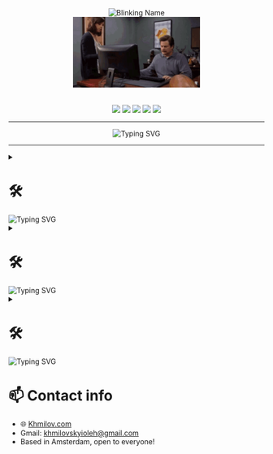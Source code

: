 <!-- region cap -->
<div align="center">
  <img src="https://readme-typing-svg.demolab.com?font=Fira+Code&size=36&duration=2000&pause=500&color=00FFAB&center=true&vCenter=true&repeat=false&lines=Oleh+Khmilovskyi" alt="Blinking Name" />
  <br />
  <img src="/img/meme.gif" width="250" alt="GIF" />
</div>

<br/>

<!-- links -->
<p align="center">
  <a href="mailto:khmilovskyioleh@gmail.com"><img src="https://img.shields.io/badge/Gmail-C14438?style=for-the-badge&logo=gmail&logoColor=white" style="display:inline-block;" /></a>
  <a href="https://telegram.me/Okhmilov"><img src="https://img.shields.io/badge/Telegram-229ED9?style=for-the-badge&logo=telegram&logoColor=white" style="display:inline-block;" /></a>
  <a href="https://github.com/MakaronX"><img src="https://img.shields.io/badge/GitHub-24292F?style=for-the-badge&logo=github&logoColor=white" style="display:inline-block;" /></a>
  <a href="https://khmilov.com"><img src="https://img.shields.io/badge/Portfolio-000000?style=for-the-badge&logo=vercel&logoColor=white" style="display:inline-block;" /></a>
  <img src="https://komarev.com/ghpvc/?username=MakaronX&label=Views&color=4A90E2&style=for-the-badge" style="display:inline-block" />
</p>

<!-- under cap -->
---

<div align="center" style="max-width: 100%;">
  <img width="700" src="https://readme-typing-svg.demolab.com?font=Fira+Code&size=25&duration=500&pause=100&color=00FFAB&center=true&vCenter=true&repeat=false&lines=MY+WORK+THAT+YOU+MUST+SEE!" alt="Typing SVG" style="max-width: 100%; height: auto;" />
</div>

---
<!-- #endregion -->

<!-- region Renova -->
<details> 
  <summary>
    <h1>🛠</h1>
    <img width="250" src="https://readme-typing-svg.demolab.com?font=Fira+Code&size=42&duration=500&pause=100&color=00FFAB&center=true&vCenter=true&repeat=false&lines=Renova+Construct" alt="Typing SVG" style="max-width: 100%; height: auto;" />
  </summary>

  ### 📌 Overview
  - **Renova Construct** - is a commercial website designed to promote a repair service in the Netherlands.

  ### 🎯 Project Objective
  - Create a fast, modern and adaptive website to make easy for users to order repair services on vanilla code.

  ### 💼 What i did:
  - Participated in major decisions of **UI/UX** design.
  - Built a responsive frontend using **HTML**, **SCSS** and **JavaScript**.
  - Multilingual function with **JavaScript**.
  - Function a modal window using **JavaScript**.
  - Function slider "Before - After" using **JavaScript**.
  - Added form processing to the backend using **PHP**.
  - Integrated contact form with **Telegram bot** for instant notifications.
  - Optimised loading speed with **Gulp** (minification, asset pooling).
  - Deployed site on **NameCheap** hosting with domain and SSL setup.

  ### 🧰 Tech Stack
  <p align="left">
    <img src="https://skillicons.dev/icons?i=figma,html,css,js,nodejs,php" />
    <img width="48" height="48" src="https://github.com/devicons/devicon/blob/master/icons/sass/sass-original.svg" />
    <img width="48" height="48" src="https://github.com/devicons/devicon/blob/master/icons/gulp/gulp-plain.svg" />
  </p>

  ### 🔗 Live website
  <p align="left">
    <a href="https://renovaco.nl">
      <img alt="Renova" title="Live Website" src="https://custom-icon-badges.demolab.com/badge/-Click%20to%20Visit%20Renova%20Construct-1F222E?style=for-the-badge&logoColor=white&logo=fork"/>
    </a>
  </p>
</details>

<!-- #endregion -->

<!-- region RZ -->
<details> 
  <summary>
    <h1>🛠</h1>
    <img width="250" src="https://readme-typing-svg.demolab.com?font=Fira+Code&size=42&duration=500&pause=100&color=00FFAB&vCenter=true&repeat=false&lines=Rz+Agency" alt="Typing SVG" style="max-width: 100%; height: auto;" />
  </summary>

  ### 📌 Overview
  - **Rz Agency** - is a commercial website for hiring employees for work

  ### 🎯 Project Objective
  - Affordable simple design in a dark style, fast, responsive, animated

  ### 💼 What i did:
  - Created **UI/UX** design according to the client's wishes.
  - Built a responsive frontend using **React**, **Next.js**, **Tailwind**, **TypeScript**, **JavaScript**.
  - Added form processing using an external tool.
  - Multilingual function with **TypeScript** and **JavaScript**.
  - Optimised the loading speed.
  - Teamwork.
  - Animations using external libraries.
  - Deployed the site on the hosting with domain and SSL setup.

  ### 🧰 Tech Stack
  <p align="left">
    <img src="https://skillicons.dev/icons?i=figma,react,nextjs,tailwind,ts,js" />
  </p>

  ### 🔗 Live website
  <p align="left">
    <a href="https://rzagency.nl">
      <img alt="RzAgency" title="Live Website" src="https://custom-icon-badges.demolab.com/badge/-Click%20to%20Visit%20RZ%20Agency-1F222E?style=for-the-badge&logoColor=white&logo=fork"/>
    </a>
  </p>
</details>

<!-- #endregion -->

<!-- region LawLex -->
<details> 
  <summary>
    <h1>🛠</h1>
    <img width="250" src="https://readme-typing-svg.demolab.com?font=Fira+Code&size=42&duration=500&pause=100&color=00FFAB&vCenter=true&repeat=false&lines=LawLex" alt="Typing SVG" style="max-width: 100%; height: auto;" />
  </summary>

  ### 📌 Overview
  - **LawLex** is a website offering help in recovering funds from brokers, crypto exchanges, pyramid schemes and fraudulent entities.

  ### 🎯 Project Objective
  - Create a responsive, responsive and robust website from a ready-made design that clearly communicates the client's mission and inspires trust.

  ### 💼 What i did:
  - Built a responsive frontend using **HTML**, **SCSS** and **JavaScript**.
  - Added form processing using an external tool.
  - Optimised the site for mobile devices.
  - Optimised the loading speed.
  - Teamwork.

  ### 🧰 Tech Stack
  <p align="left">
    <img src="https://skillicons.dev/icons?i=figma,html,sass,css,js" />
  </p>

  ### 🔗 Live website
  <p align="left">
    <a href="https://www.lawlex.live">
      <img alt="LawLex" title="Live Website" src="https://custom-icon-badges.demolab.com/badge/-Click%20to%20Visit%20LawLex-1F222E?style=for-the-badge&logo=fork&logoColor=white" />
    </a>
  </p>
</details>

<!-- #endregion -->

<!-- region cap -->
# 📫 Contact info
<p align="left" style="color: blue;"></p>

- 🌐 [Khmilov.com](https://khmilov.com)
- Gmail: <a href="khmilovskyioleh@gmail.com">khmilovskyioleh@gmail.com</a>
- Based in Amsterdam, open to everyone!
<!-- #endregion -->